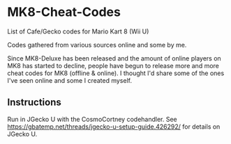 # MK8-Cheat-Codes
List of Cafe/Gecko codes for Mario Kart 8 (Wii U)

Codes gathered from various sources online and some by me.

Since MK8-Deluxe has been released and the amount of online players on MK8 has started to decline, people have begun to release more and more cheat codes for MK8 (offline & online). I thought I'd share some of the ones I've seen online and some I created myself.

## Instructions
Run in JGecko U with the CosmoCortney codehandler. 
See https://gbatemp.net/threads/jgecko-u-setup-guide.426292/ for details on JGecko U.
